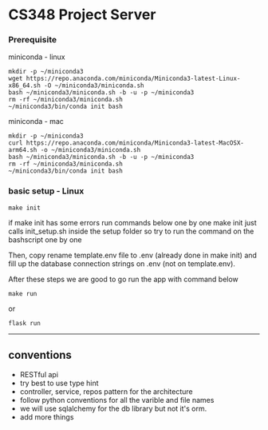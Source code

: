 # CS348 Project Server

### Prerequisite
miniconda - linux
```
mkdir -p ~/miniconda3
wget https://repo.anaconda.com/miniconda/Miniconda3-latest-Linux-x86_64.sh -O ~/miniconda3/miniconda.sh
bash ~/miniconda3/miniconda.sh -b -u -p ~/miniconda3
rm -rf ~/miniconda3/miniconda.sh
~/miniconda3/bin/conda init bash
```
miniconda - mac
```
mkdir -p ~/miniconda3
curl https://repo.anaconda.com/miniconda/Miniconda3-latest-MacOSX-arm64.sh -o ~/miniconda3/miniconda.sh
bash ~/miniconda3/miniconda.sh -b -u -p ~/miniconda3
rm -rf ~/miniconda3/miniconda.sh
~/miniconda3/bin/conda init bash
```

### basic setup - Linux
```
make init
```
if make init has some errors run commands below one by one make init just calls init_setup.sh inside the setup folder so try to run the command on the bashscript one by one

Then, copy rename template.env file to .env (already done in make init) and fill up the database connection strings on .env (not on template.env).

After these steps we are good to go run the app with command below

```
make run
```
or 
```
flask run
```

---
## conventions
* RESTful api
* try best to use type hint
* controller, service, repos pattern for the architecture
* follow python conventions for all the varible and file names
* we will use sqlalchemy for the db library but not it's orm. 
* add more things
